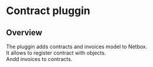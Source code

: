 # Contract pluggin
## Overview
The pluggin adds contracts and invoices model to Netbox.  
It allows to register contract with objects.  
Andd invoices to contracts.  